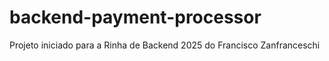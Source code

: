 # backend-payment-processor
Projeto iniciado para a Rinha de Backend 2025 do Francisco Zanfranceschi
